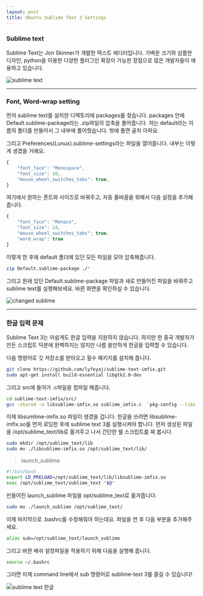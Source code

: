 ```yaml
---
layout: post
title: Ubuntu Sublime Text 3 Settings
---
```


### Sublime text

Sublime Text는 Jon Skinner가 개발한 텍스트 에디터입니다. 가벼운 크기와 심플한 디자인, python을 이용한 다양한 플러그인 확장이 가능한 장점으로 많은 개발자들이 애용하고 있습니다. 

![sublime text](http://canorus.github.io/Resources/2016-08-10/showconsole.png)

-------

### Font, Word-wrap setting

먼저 sublime text를 설치한 디렉토리에 packages를 찾습니다. packages 안에 Default.sublime-package라는 .zip파일의 압축을 풀어줍니다. 저는 default라는 이름의 폴더를 만들어서 그 내부에 풀어줬습니다. 밖에 풀면 골치 아파요.  

그리고 Preferences(Lunux).sublime-settings라는 파일을 열어줍니다. 내부는 이렇게 생겼을 거예요.

```javascript
{
	"font_face": "Monospace",
	"font_size": 10,
    "mouse_wheel_switches_tabs": true,
}
```

여기에서 원하는 폰트와 사이즈로 바꿔주고, 자동 줄바꿈을 위해서 다음 설정을 추가해줍니다.  

```javascript
{
	"font_face": "Monaco",
	"font_size": 24,
    "mouse_wheel_switches_tabs": true,
    "word_wrap": true
}
```

이렇게 한 후에 default 폴더에 있던 모든 파일을 모아 압축해줍니다.

```bash
zip Default.sublime-package ./*
```

그리고 원래 있던 Default.sublime-package 파일과 새로 만들어진 파일을 바꿔주고 sublime text를 실행해보세요. 바뀐 화면을 확인하실 수 있습니다.

 ![changed sublime](https://daehankim.github.io/images/new_sublime.png)

-------

### 한글 입력 문제 

Sublime Text 3는 아쉽게도 한글 입력을 지원하지 않습니다. 하지만 한 중국 개발자가 만든 스크립트 덕분에 완벽하지는 않지만 나름 쓸만하게 한글을 입력할 수 있습니다.

다음 명령어로 깃 저장소를 받아오고 필수 패키지를 설치해 줍니다.

```bash
git clone https://github.com/lyfeyaj/sublime-text-imfix.git
sudo apt-get install build-essential libgtk2.0-dev
```

그리고 src에 들어가 .c파일을 컴파일 해줍니다.
```bash
cd sublime-text-imfix/src/
gcc -shared -o libsublime-imfix.so sublime_imfix.c  `pkg-config --libs --cflags gtk+-2.0` -fPIC
```

이제 libsumlime-imfix.so 파일이 생겼을 겁니다. 한글을 쓰려면 libsublime-imfix.so를 먼저 로딩한 후에 sublime text 3를 실행시켜야 합니다. 먼저 생성된 파일을 /opt/sublime_text/lib로 옮겨주고 나서 간단한 쉘 스크립트를 짜 봅시다.

```bash
sudo mkdir /opt/sublime_text/lib
sudo mv ./libsublime-imfix.so /opt/sublime_text/lib/
```

> launch_sublime  

```bash
#!/bin/bash
export LD_PRELOAD=/opt/sublime_text/lib/libsublime-imfix.so
exec /opt/sublime_text/sublime_text "$@"
```

만들어진 launch_sublime 파일을 opt/sublime_text로 옮겨줍니다.

```bash
sudo mv ./launch_sublime /opt/sublime_text/
```

이제 마지막으로 .bashrc를 수정해줘야 하는데요. 파일을 연 후 다음 부분을 추가해주세요.

```bash
alias sub=/opt/sublime_text/launch_sublime
```

그리고 바뀐 배쉬 설정파일을 적용하기 위해 다음을 실행해 줍니다.

```bash
source ~/.bashrc
```
그러면 이제 command line에서 sub 명령어로 sublime-text 3를 즐길 수 있습니다!

![sublime text 한글](https://daehankim.github.io/images/subhangul.png)